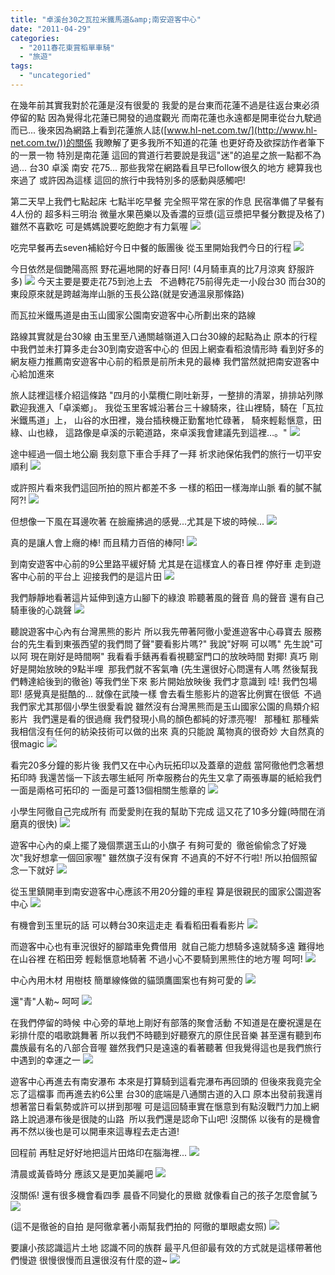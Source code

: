 ```yaml
---
title: "卓溪台30之瓦拉米鐵馬道&amp;南安遊客中心"
date: "2011-04-29"
categories: 
  - "2011春花東賞稻單車騎"
  - "旅遊"
tags: 
  - "uncategoried"
---
```


在幾年前其實我對於花蓮是沒有很愛的 我愛的是台東而花蓮不過是往返台東必須停留的點 因為覺得北花蓮已開發的過度觀光 而南花蓮也永遠都是開車從台九駛過而已... 後來因為網路上看到花蓮旅人誌([www.hl-net.com.tw/](http://www.hl-net.com.tw/))的關係 我瞭解了更多我所不知道的花蓮 也更好奇及欲探訪作者筆下的一景一物 特別是南花蓮 這回的賞道行若要說是我這"迷"的追星之旅一點都不為過... 台30 卓溪 南安 花75... 那些我常在網路看且早已follow很久的地方 總算我也來過了 或許因為這樣 這回的旅行中我特別多的感動與感觸吧!

第二天早上我們七點起床 七點半吃早餐 完全照平常在家的作息 民宿準備了早餐有4人份的 超多料三明治 微量水果芭樂以及香濃的豆漿(這豆漿把早餐分數提及格了) 雖然不喜歡吃 可是媽媽說要吃飽飽才有力氣喔 ![](images/5639439688_93104bc1b6.jpg) 

吃完早餐再去seven補給好今日中餐的飯團後 從玉里開始我們今日的行程 ![](images/5639439164_e2b8743488.jpg)

今日依然是個艷陽高照 野花遍地開的好春日阿! (4月騎車真的比7月涼爽 舒服許多) ![](images/5638863153_4a33313db3.jpg) 今天主要是要走花75到池上去   不過轉花75前得先走一小段台30 而台30的東段原來就是跨越海岸山脈的玉長公路(就是安通溫泉那條路)

而瓦拉米鐵馬道是由玉山國家公園南安遊客中心所劃出來的路線

路線其實就是台30線 由玉里至八通關越嶺道入口台30線的起點為止 原本的行程中我們並未打算多走台30到南安遊客中心的 但因上網查看稻浪情形時 看到好多的網友極力推薦南安遊客中心前的稻景是前所未見的最棒 我們當然就把南安遊客中心給加進來

旅人誌裡這樣介紹這條路 "四月的小葉欖仁剛吐新芽，一整排的清翠，排排站列隊歡迎我進入「卓溪鄉」。 我從玉里客城沿著台三十線騎來，往山裡騎，騎在「瓦拉米鐵馬道」上， 山谷的水田裡，幾台插秧機正勤奮地忙碌著， 騎來輕鬆愜意，田綠、山也綠， 這路像是卓溪的示範道路，來卓溪我會建議先到這裡…。" ![](images/5638862895_acb57e5332.jpg)

途中經過一個土地公廟 我刻意下車合手拜了一拜 祈求祂保佑我們的旅行一切平安順利 ![](images/5639438544_74c7e75da5.jpg)

或許照片看來我們這回所拍的照片都差不多 一樣的稻田一樣海岸山脈 看的膩不膩阿?! ![](images/5638862549_0f40b17d24.jpg)

但想像一下風在耳邊吹著 在臉龐拂過的感覺...尤其是下坡的時候... ![](images/5638861789_e5af6f1e35.jpg)

真的是讓人會上癮的棒! 而且精力百倍的棒阿! ![](images/5638862055_b258e1f80d.jpg)

到南安遊客中心前的9公里路平緩好騎 尤其是在這樣宜人的春日裡 停好車 走到遊客中心前的平台上 迎接我們的是這片田 ![](images/5638861257_9650e99a7b.jpg)

我們靜靜地看著這片延伸到遠方山腳下的綠浪 聆聽著風的聲音 鳥的聲音 還有自己騎車後的心跳聲 ![](images/5638861013_5aa392332f.jpg)

聽說遊客中心內有台灣黑熊的影片 所以我先帶著阿徹小愛進遊客中心尋寶去 服務台的先生看到東張西望的我們問了聲"要看影片嗎?" 我說"好啊 可以嗎" 先生說"可以阿 現在剛好是時間啊" 我看看手錶再看看視聽室門口的放映時間 對揶! 真巧 剛好是開始放映的9點半哩  那我們就不客氣嚕 (先生還很好心問還有人嗎 然後幫我們轉達給後到的徹爸) 等我們坐下來 影片開始放映後 我們才意識到 哇! 我們包場耶! 感覺真是挺酷的... 就像在武陵一樣 會去看生態影片的遊客比例實在很低  不過我們家尤其那個小學生很愛看說 雖然沒有台灣黑熊而是玉山國家公園的鳥類介紹影片  我們還是看的很過癮 我們發現小鳥的顏色都純的好漂亮喔!   那種紅 那種紫 我相信沒有任何的紡染技術可以做的出來 真的只能說 萬物真的很奇妙 大自然真的很magic ![](images/5639436342_4a3212193e.jpg)

看完20多分鐘的影片後 我們又在中心內玩拓印以及蓋章的遊戲 當阿徹他們念著想拓印時 我還苦惱一下該去哪生紙阿 所幸服務台的先生又拿了兩張專屬的紙給我們 一面是兩格可拓印的 一面是可蓋13個相關生態章的 ![](images/5639436212_28d7dc0789.jpg)

小學生阿徹自己完成所有 而愛愛則在我的幫助下完成 這又花了10多分鐘(時間在消磨真的很快) ![](images/5639435908_1d46dff3c6.jpg)

遊客中心內的桌上擺了幾個票選玉山的小旗子 有夠可愛的  徹爸偷偷念了好幾次"我好想拿一個回家喔" 雖然旗子沒有保育 不過真的不好不行啦! 所以拍個照留念一下就好 ![](images/5639435736_18043ddf99.jpg)

從玉里鎮開車到南安遊客中心應該不用20分鐘的車程 算是很親民的國家公園遊客中心 ![](images/5639434824_566a6f025f.jpg)

有機會到玉里玩的話 可以轉台30來這走走 看看稻田看看影片 ![](images/5638859789_384fa2443a.jpg)

而遊客中心也有車況很好的腳踏車免費借用  就自己能力想騎多遠就騎多遠 難得地在山谷裡 在稻田旁 輕鬆愜意地騎著 不過小心不要騎到黑熊住的地方喔 呵呵! ![](images/5639434600_aa7aed348c.jpg)

中心內用木材 用樹枝 簡單線條做的貓頭鷹圖案也有夠可愛的 ![](images/5638858539_b6b9b310d0.jpg)

還"青"人勒~ 呵呵 ![](images/5638858369_c1237e1166.jpg)

在我們停留的時候 中心旁的草地上剛好有部落的聚會活動 不知道是在慶祝還是在彩排什麼的唱歌跳舞著 所以我們不時聽到好聽寮亢的原住民音樂 甚至還有聽到布農族最有名的八部合音喔 雖然我們只是遠遠的看著聽著 但我覺得這也是我們旅行中遇到的幸運之一 ![](images/5639433870_5d1900b00d.jpg)

遊客中心再進去有南安瀑布 本來是打算騎到這看完瀑布再回頭的 但後來我竟完全忘了這檔事 而再進去約6公里 台30的底端是八通關古道的入口 原本出發前我還肖想著當日看氣勢或許可以拼到那喔 可是這回騎車實在愜意到有點沒戰鬥力加上網路上說過瀑布後是很陡的山路  所以我們還是認命下山吧! 沒關係 以後有的是機會 再不然以後也是可以開車來這專程去走古道!

回程前 再駐足好好地把這片田烙印在腦海裡... ![](images/5638857595_a35bdbf65e.jpg)

清晨或黃昏時分 應該又是更加美麗吧 ![](images/5639434114_05226a4f19.jpg)

沒關係! 還有很多機會看四季 晨昏不同變化的景緻 就像看自己的孩子怎麼會膩ㄋ ![](images/5639432874_20c0152478.jpg) 

(這不是徹爸的自拍 是阿徹拿著小兩幫我們拍的 阿徹的單眼處女照) ![](images/5638857177_2274d42d50.jpg)

要讓小孩認識這片土地 認識不同的族群 最平凡但卻最有效的方式就是這樣帶著他們慢遊 很慢很慢而且還很沒有什麼的遊~ ![](images/5639432532_9f22657100.jpg)

